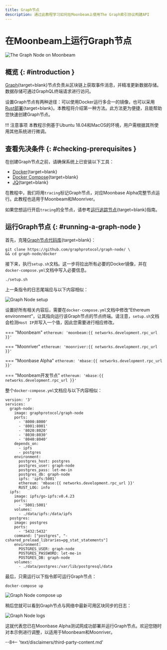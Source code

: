 ```yaml
---
title: Graph节点
description: 通过此教程学习如何在Moonbeam上使用The Graph索引协议构建API
---
```


# 在Moonbeam上运行Graph节点

![The Graph Node on Moonbeam](/images/node-operators/indexer-nodes/the-graph/the-graph-node-banner.png)

## 概览 {: #introduction } 

[Graph](https://thegraph.com/){target=blank}节点负责从区块链上获取事件消息，并精准更新数据存储。数据存储可通过GraphQL终端请求进行访问。

设置Graph节点有两种途径：可以使用Docker运行多合一的镜像，也可以采用[Rust部署](https://github.com/graphprotocol/graph-node){target=blank}。本教程将介绍第一种方法。此方法更为便捷，且能帮助您快速创建Graph节点。

!!! 注意事项
    本教程示例基于Ubuntu 18.04和MacOS的环境，用户需根据其所使用其他系统进行微调。

## 查看先决条件 {: #checking-prerequisites } 

在创建Graph节点之前，请确保系统上已安装以下工具：

 - [Docker](https://docs.docker.com/get-docker/){target=blank}
 - [Docker Compose](https://docs.docker.com/compose/install/){target=blank}
 - [JQ](https://stedolan.github.io/jq/download/){target=blank}

在教程中，我们将用`tracing`标记Graph节点，对应Moonbase Alpha完整节点运行。此教程也适用于Moonbeam和Moonriver。

如果您想运行开启`tracing`的全节点，请参考[运行追踪节点](/node-operators/networks/tracing-node){target=blank}指南。

## 运行Graph节点 {: #running-a-graph-node } 

首先，克隆[Graph节点代码库](https://github.com/graphprotocol/graph-node/){target=blank}：

```
git clone https://github.com/graphprotocol/graph-node/ \
&& cd graph-node/docker
```

接下来，执行`setup.sh`文档。这一步将拉出所有必要的Docker镜像，并在`docker-compose.yml`文档中写入必要信息。

```
./setup.sh
```

上一条指令的日志尾端应与以下内容相似：

![Graph Node setup](/images/node-operators/indexer-nodes/the-graph/the-graph-node-1.png)

设置好所有相关内容后，需要在`docker-compose.yml`文档中修改“Ethereum environment”，让其指向运行该Graph节点的节点终端。请注意，`setup.sh`文档会检测`Host IP`并写入一个值，因此您需要进行相应修改。

=== "Moonbeam"
    ```
    ethereum: 'moonbeam:{{ networks.development.rpc_url }}'
    ```

=== "Moonriver"
    ```
    ethereum: 'moonriver:{{ networks.development.rpc_url }}'
    ```

=== "Moonbase Alpha"
    ```
    ethereum: 'mbase:{{ networks.development.rpc_url }}'
    ```

=== "Moonbeam开发节点"
    ```
    ethereum: 'mbase:{{ networks.development.rpc_url }}'
    ```

整个`docker-compose.yml`文档应与以下内容相似：

```
version: '3'
services:
  graph-node:
    image: graphprotocol/graph-node
    ports:
      - '8000:8000'
      - '8001:8001'
      - '8020:8020'
      - '8030:8030'
      - '8040:8040'
    depends_on:
      - ipfs
      - postgres
    environment:
      postgres_host: postgres
      postgres_user: graph-node
      postgres_pass: let-me-in
      postgres_db: graph-node
      ipfs: 'ipfs:5001'
      ethereum: 'mbase:{{ networks.development.rpc_url }}'
      RUST_LOG: info
  ipfs:
    image: ipfs/go-ipfs:v0.4.23
    ports:
      - '5001:5001'
    volumes:
      - ./data/ipfs:/data/ipfs
  postgres:
    image: postgres
    ports:
      - '5432:5432'
    command: ["postgres", "-cshared_preload_libraries=pg_stat_statements"]
    environment:
      POSTGRES_USER: graph-node
      POSTGRES_PASSWORD: let-me-in
      POSTGRES_DB: graph-node
    volumes:
      - ./data/postgres:/var/lib/postgresql/data
```

最后，只需运行以下指令即可运行Graph节点：

```
docker-compose up
```

![Graph Node compose up](/images/node-operators/indexer-nodes/the-graph/the-graph-node-2.png)

稍后您就可以看到Graph节点与网络中最新可用区块同步的日志：

![Graph Node logs](/images/node-operators/indexer-nodes/the-graph/the-graph-node-3.png)

这就代表您已在Moonbase Alpha测试网成功部署并运行Graph节点。欢迎您随时对本示例进行调整，以适用于Moonbeam和Moonriver。

--8<-- 'text/disclaimers/third-party-content.md'